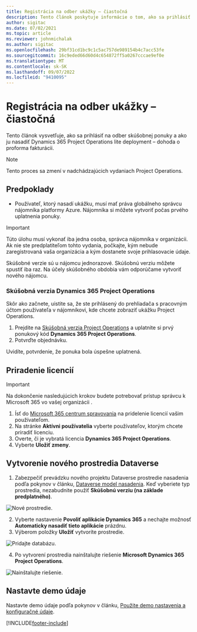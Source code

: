 ```yaml
---
title: Registrácia na odber ukážky – čiastočná
description: Tento článok poskytuje informácie o tom, ako sa prihlásiť na odber a nasadiť zjednodušené nasadenie Project Operations – dohoda o proforma fakturácii.
author: sigitac
ms.date: 07/02/2021
ms.topic: article
ms.reviewer: johnmichalak
ms.author: sigitac
ms.openlocfilehash: 29bf31cd1bc9c1c5ac757de989154b4c7acc53fe
ms.sourcegitcommit: 16c9eded66d60d4c654872ff5a0267cccae9ef0e
ms.translationtype: MT
ms.contentlocale: sk-SK
ms.lasthandoff: 09/07/2022
ms.locfileid: "9410095"
---
```

# <a name="sign-up-for-a-preview-subscription---lite"></a>Registrácia na odber ukážky – čiastočná 

Tento článok vysvetľuje, ako sa prihlásiť na odber skúšobnej ponuky a ako ju nasadiť Dynamics 365 Project Operations lite deployment – dohoda o proforma fakturácii.

> [!NOTE]
> Tento proces sa zmení v nadchádzajúcich vydaniach Project Operations.

## <a name="prerequisites"></a>Predpoklady
- Používateľ, ktorý nasadí ukážku, musí mať práva globálneho správcu nájomníka platformy Azure. Nájomníka si môžete vytvoriť počas prvého uplatnenia ponuky.

> [!IMPORTANT]
> Túto úlohu musí vykonať iba jedna osoba, správca nájomníka v organizácii. Ak nie ste predplatiteľom tohto vydania, počkajte, kým nebude zaregistrovaná vaša organizácia a kým dostanete svoje prihlasovacie údaje.
> 
> Skúšobné verzie sú u nájomcu jednorazové. Skúšobnú verziu môžete spustiť iba raz. Na účely skúšobného obdobia vám odporúčame vytvoriť nového nájomcu.

### <a name="dynamics-365-project-operations-trial"></a>Skúšobná verzia Dynamics 365 Project Operations 

Skôr ako začnete, uistite sa, že ste prihlásený do prehliadača s pracovným účtom používateľa v nájomníkovi, kde chcete zobraziť ukážku Project Operations.

1. Prejdite na [Skúšobná verzia Project Operations](https://aka.ms/try-po) a uplatnite si prvý ponukový kód **Dynamics 365 Project Operations**.
2. Potvrďte objednávku.

  Uvidíte, potvrdenie, že ponuka bola úspešne uplatnená.

## <a name="assign-licenses"></a>Priradenie licencií

> [!IMPORTANT]
> Na dokončenie nasledujúcich krokov budete potrebovať prístup správcu k Microsoft 365 vo vašej organizácii .


1. Ísť do [Microsoft 365 centrum spravovania](https://portal.office.com/) na pridelenie licencií vašim používateľom.
2. Na stránke **Aktívni používatelia** vyberte používateľov, ktorým chcete priradiť licenciu.
3. Overte, či je vybratá licencia **Dynamics 365 Project Operations**. 
4. Vyberte **Uložiť zmeny**.

## <a name="create-a-new-dataverse-environment"></a>Vytvorenie nového prostredia Dataverse

1. Zabezpečiť prevádzku nového projektu Dataverse prostredie nasadenia podľa pokynov v článku, [Dataverse model nasadenia](lite-deployment.md). Keď vyberiete typ prostredia, nezabudnite použiť **Skúšobnú verziu (na základe predplatného)**.

  ![Nové prostredie.](./media/19CreateEnvironment.png)

2. Vyberte nastavenie **Povoliť aplikácie Dynamics 365** a nechajte možnosť **Automaticky nasadiť tieto aplikácie** prázdnu.  
3. Výberom položky **Uložiť** vytvoríte prostredie.

  ![Pridajte databázu.](./media/20CreateEnvironment1.png)

4. Po vytvorení prostredia nainštalujte riešenie **Microsoft Dynamics 365 Project Operations**. 

![Nainštalujte riešenie.](./media/21InstallSolution.png)

## <a name="set-up-demo-data"></a>Nastavte demo údaje

Nastavte demo údaje podľa pokynov v článku, [Použite demo nastavenia a konfiguračné údaje](lite-apply-demo-setup-config-data.md).


[!INCLUDE[footer-include](../includes/footer-banner.md)]
